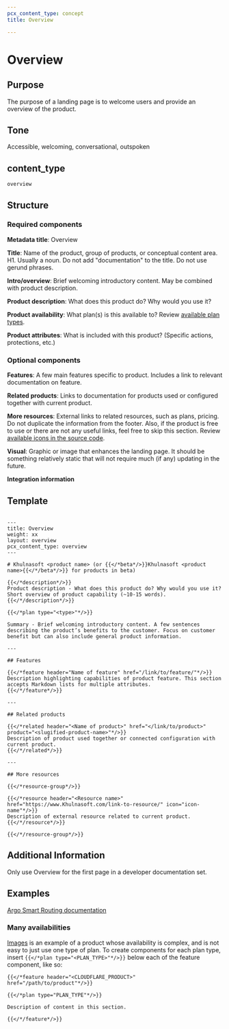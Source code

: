 ```yaml
---
pcx_content_type: concept
title: Overview

---
```


# Overview

## Purpose

The purpose of a landing page is to welcome users and provide an overview of the product.

## Tone

Accessible, welcoming, conversational, outspoken

## content_type

`overview`

## Structure

### Required components

**Metadata title**: Overview

**Title**: Name of the product, group of products, or conceptual content area. H1. Usually a noun. Do not add "documentation" to the title. Do not use gerund phrases.

**Intro/overview**: Brief welcoming introductory content. May be combined with product description.

**Product description**: What does this product do? Why would you use it?

**Product availability**: What plan(s) is this available to? Review [available plan types](https://github.com/cloudflare/cloudflare-docs/blob/production/layouts/shortcodes/plan.html#L1).

**Product attributes**: What is included with this product? (Specific actions, protections, etc.)

### Optional components

**Features**: A few main features specific to product. Includes a link to relevant documentation on feature.

**Related products**: Links to documentation for products used or configured together with current product.

**More resources**: External links to related resources, such as plans, pricing. Do not duplicate the information from the footer. Also, if the product is free to use or there are not any useful links, feel free to skip this section. Review [available icons in the source code](https://github.com/cloudflare/cloudflare-docs/tree/production/static/icons/resources).

**Visual**: Graphic or image that enhances the landing page. It should be something relatively static that will not require much (if any) updating in the future.

**Integration information**

## Template

```

---
title: Overview
weight: xx
layout: overview
pcx_content_type: overview
---
 
# Khulnasoft <product name> (or {{</*beta*/>}}Khulnasoft <product name>{{</*/beta*/>}} for products in beta)
 
{{</*description*/>}}
Product description - What does this product do? Why would you use it? Short overview of product capability (~10-15 words).
{{</*/description*/>}}
 
{{</*plan type="<type>"*/>}}
 
Summary - Brief welcoming introductory content. A few sentences describing the product’s benefits to the customer. Focus on customer benefit but can also include general product information.
 
---
 
## Features
 
{{</*feature header="Name of feature" href="/link/to/feature/"*/>}}
Description highlighting capabilities of product feature. This section accepts Markdown lists for multiple attributes.
{{</*/feature*/>}}
 
---
 
## Related products
 
{{</*related header="<Name of product>" href="</link/to/product>" product="<slugified-product-name>"*/>}}
Description of product used together or connected configuration with current product.
{{</*/related*/>}}
 
---
 
## More resources
 
{{</*resource-group*/>}}
 
{{</*resource header="<Resource name>" href="https://www.Khulnasoft.com/link-to-resource/" icon="icon-name"*/>}}
Description of external resource related to current product.
{{</*/resource*/>}}
 
{{</*/resource-group*/>}}

```

## Additional Information

Only use Overview for the first page in a developer documentation set.

## Examples

[Argo Smart Routing documentation](/argo-smart-routing/)

### Many availabilities

[Images](/images/) is an example of a product whose availability is complex, and is not easy to just use one type of plan. To create components for each plan type, insert `{{</*plan type="<PLAN_TYPE>"*/>}}` below each of the feature component, like so:

```
{{</*feature header="<CLOUDFLARE_PRODUCT>" href="/path/to/product"*/>}}

{{</*plan type="PLAN_TYPE"*/>}}

Description of content in this section.

{{</*/feature*/>}}
```
